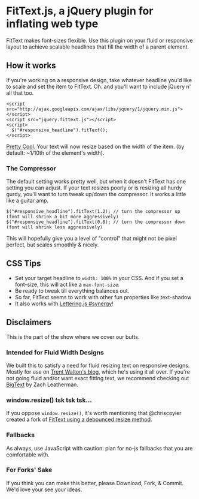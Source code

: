 # FitText.js, a jQuery plugin for inflating web type
FitText makes font-sizes flexible. Use this plugin on your fluid or responsive layout to achieve scalable headlines that fill the width of a parent element.

## How it works
If you're working on a responsive design, take whatever headline you'd like to scale and set the item to FitText. Oh. and you'll want to include jQuery n' all that too.

    <script src="http://ajax.googleapis.com/ajax/libs/jquery/1/jquery.min.js"></script>
   	<script src="jquery.fittext.js"></script>
   	<script>
      $("#responsive_headline").fitText();
    </script>

[Pretty Cool](http://www.hulu.com/watch/194733/saturday-night-live-miley-cyrus-show). Your text will now resize based on the width of the item. (by default: ~1/10th of the element's width).

### The Compressor
The default setting works pretty well, but when it doesn't FitText has one setting you can adjust. If your text resizes poorly or is resizing all hurdy gurdy, you'll want to turn tweak up/down the compressor. It works a little like a guitar amp.

    $("#responsive_headline").fitText(1.2); // turn the compressor up (font will shrink a bit more aggressively)
    $("#responsive_headline").fitText(0.8); // turn the compressor down (font will shrink less aggressively)
    
This will hopefully give you a level of "control" that might not be pixel perfect, but scales smoothly & nicely.

## CSS Tips

* Set your target headline to `width: 100%` in your CSS.  And if you set a font-size, this will act like a `max-font-size`.
* Be ready to tweak till everything balances out.
* So far, FitText seems to work with other fun properties like text-shadow
* It also works with [Lettering.js #synergy](http://github.com/davatron5000/Lettering.js)!

## Disclaimers
This is the part of the show where we cover our butts.

### Intended for Fluid Width Designs
We built this to satisfy a need for fluid resizing text on responsive designs. Mostly for use on [Trent Walton's blog](http://trentwalton.com), which he's using it all over. If you're not going fluid and/or want exact fitting text, we recommend checking out [BigText](https://github.com/zachleat/BigText) by Zach Leatherman.

### window.resize() tsk tsk tsk...
If you oppose `window.resize()`, it's worth mentioning that @chriscoyier created a fork of [FitText using a debounced resize method](https://github.com/chriscoyier/FitText.js). 

### Fallbacks
As always, use JavaScript with caution: plan for no-js fallbacks that you are comfortable with.

### For Forks' Sake
If you think you can make this better, please Download, Fork, & Commit. We'd love your see your ideas.
